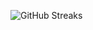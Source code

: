 ![GitHub Streaks](https://github-streaks-mqc9.onrender.com/streak/happilli/image?theme=midnight&cache_bust=1743583309&lang=ja)
